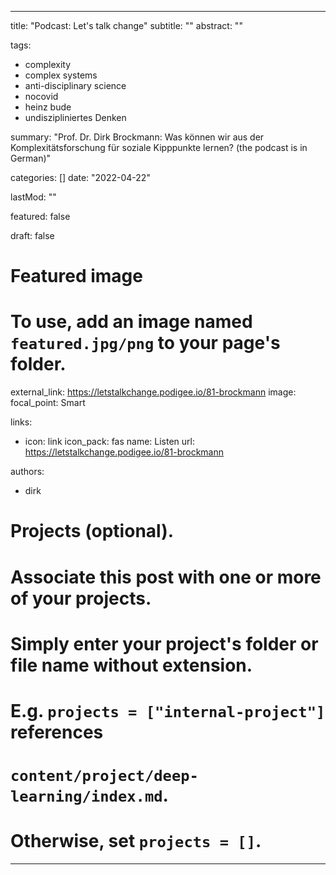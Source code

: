 
---
title: "Podcast: Let's talk change"
subtitle: ""
abstract: ""

tags:
   - complexity
   - complex systems
   - anti-disciplinary science
   - nocovid
   - heinz bude
   - undiszipliniertes Denken

summary: "Prof. Dr. Dirk Brockmann: Was können wir aus der Komplexitätsforschung für soziale Kipppunkte lernen? (the podcast is in German)"

categories: []
date: "2022-04-22"

lastMod: ""

featured: false

draft: false

# Featured image
# To use, add an image named `featured.jpg/png` to your page's folder.

external_link: https://letstalkchange.podigee.io/81-brockmann
image:
  focal_point: Smart

links:
- icon: link
  icon_pack: fas
  name: Listen
  url: https://letstalkchange.podigee.io/81-brockmann
  
authors:
- dirk


# Projects (optional).
#   Associate this post with one or more of your projects.
#   Simply enter your project's folder or file name without extension.
#   E.g. `projects = ["internal-project"]` references
#   `content/project/deep-learning/index.md`.
#   Otherwise, set `projects = []`.



---
